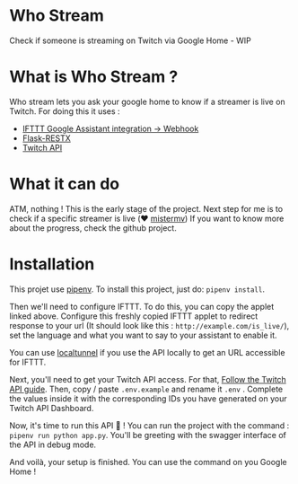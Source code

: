 # Who Stream

Check if someone is streaming on Twitch via Google Home - WIP

# What is Who Stream ?

Who stream lets you ask your google home to know if a streamer is live on Twitch.
For doing this it uses :

- [IFTTT Google Assistant integration -> Webhook](https://ifttt.com/applets/110325821d)
- [Flask-RESTX](https://github.com/python-restx/flask-restx)
- [Twitch API](https://dev.twitch.tv/)

# What it can do

ATM, nothing ! This is the early stage of the project.
Next step for me is to check if a specific streamer is live (❤️ [mistermv](https://www.twitch.tv/mistermv))
If you want to know more about the progress, check the github project.

# Installation

This projet use [pipenv](https://pipenv.readthedocs.io/en/latest/).
To install this project, just do: `pipenv install`.

Then we'll need to configure IFTTT. To do this, you can copy the applet linked above.
Configure this freshly copied IFTTT applet to redirect response to your url
(It should look like this : `http://example.com/is_live/`), set the language
and what you want to say to your assistant to enable it.

You can use [localtunnel](https://localtunnel.github.io/www/) if you use the API locally
to get an URL accessible for IFTTT.

Next, you'll need to get your Twitch API access. For that,
[Follow the Twitch API guide](https://dev.twitch.tv/docs/api#step-1-setup).
Then, copy / paste `.env.example` and rename it `.env` . Complete the values inside
it with the corresponding IDs you have generated on your Twitch API Dashboard.

Now, it's time to run this API 🥳 !
You can run the project with the command : `pipenv run python app.py`.
You'll be greeting with the swagger interface of the API in debug mode.

And voilà, your setup is finished. You can use the command on you Google Home !
